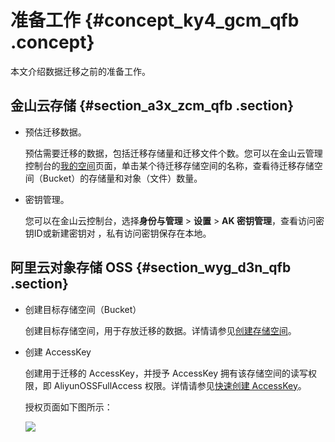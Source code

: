 # 准备工作 {#concept_ky4_gcm_qfb .concept}

本文介绍数据迁移之前的准备工作。

## 金山云存储 {#section_a3x_zcm_qfb .section}

-   预估迁移数据。

    预估需要迁移的数据，包括迁移存储量和迁移文件个数。您可以在金山云管理控制台的[我的空间](https://ks3.console.ksyun.com/console.html)页面，单击某个待迁移存储空间的名称，查看待迁移存储空间（Bucket）的存储量和对象（文件）数量。

-   密钥管理。

    您可以在金山云控制台，选择**身份与管理** \> **设置** \> **AK 密钥管理**，查看访问密钥ID或新建密钥对 ，私有访问密钥保存在本地。


## 阿里云对象存储 OSS {#section_wyg_d3n_qfb .section}

-   创建目标存储空间（Bucket）

    创建目标存储空间，用于存放迁移的数据。详情请参见[创建存储空间](../cn.zh-CN/快速入门/创建存储空间.md#)。

-   创建 AccessKey

    创建用于迁移的 AccessKey，并授予 AccessKey 拥有该存储空间的读写权限，即 AliyunOSSFullAccess 权限。详情请参见[快速创建 AccessKey](../../../../../cn.zh-CN/通用参考/创建AccessKey.md#section_ow5_3jq_4fb)。

    授权页面如下图所示：

    ![](http://static-aliyun-doc.oss-cn-hangzhou.aliyuncs.com/assets/img/40482/154104349421187_zh-CN.png)



